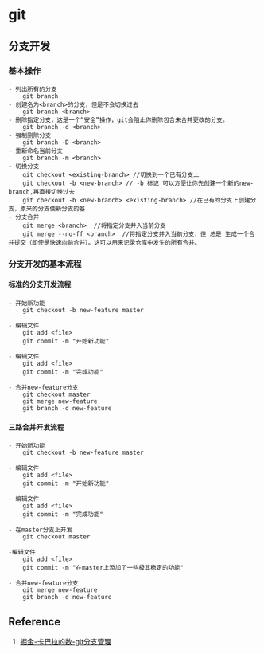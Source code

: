 # git 
 
##  分支开发

### 基本操作
 
	- 列出所有的分支
		git branch  
	- 创建名为<branch>的分支，但是不会切换过去
		git branch <branch>
	- 删除指定分支，这是一个“安全”操作，git会阻止你删除包含未合并更改的分支。
		git branch -d <branch>  
	- 强制删除分支
		git branch -D <branch>
	- 重新命名当前分支
		git branch -m <branch>
	- 切换分支
		git checkout <existing-branch> //切换到一个已有分支上
		git checkout -b <new-branch> // -b 标记 可以方便让你先创建一个新的new-branch,再直接切换过去
		git checkout -b <new-branch> <existing-branch> //在已有的分支上创建分支，原来的分支使新分支的基
	- 分支合并
		git merge <branch>  //将指定分支并入当前分支
		git merge --no-ff <branch>  //将指定分支并入当前分支，但 总是 生成一个合并提交（即使是快速向前合并）。这可以用来记录仓库中发生的所有合并。
		
### 分支开发的基本流程

#### 标准的分支开发流程

	- 开始新功能
		git checkout -b new-feature master

	- 编辑文件
		git add <file>
		git commit -m "开始新功能"

	- 编辑文件
		git add <file>
		git commit -m "完成功能"

	- 合并new-feature分支
		git checkout master
		git merge new-feature
		git branch -d new-feature
		
#### 三路合并开发流程
	- 开始新功能
		git checkout -b new-feature master

	- 编辑文件
		git add <file>
		git commit -m "开始新功能"

	- 编辑文件
		git add <file>
		git commit -m "完成功能"

	- 在master分支上开发
		git checkout master

	-编辑文件
		git add <file>
		git commit -m "在master上添加了一些极其稳定的功能"

	- 合并new-feature分支
		git merge new-feature
		git branch -d new-feature
 
## Reference
1. [掘金-卡巴拉的数-git分支管理](https://juejin.im/post/5a3b14fc6fb9a04514643375)